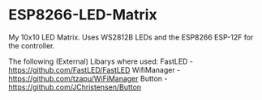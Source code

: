 # ESP8266-LED-Matrix
My 10x10 LED Matrix. Uses WS2812B LEDs and the ESP8266 ESP-12F for the controller.

The following (External) Libarys where used:
FastLED - https://github.com/FastLED/FastLED
WifiManager - https://github.com/tzapu/WiFiManager
Button - https://github.com/JChristensen/Button

